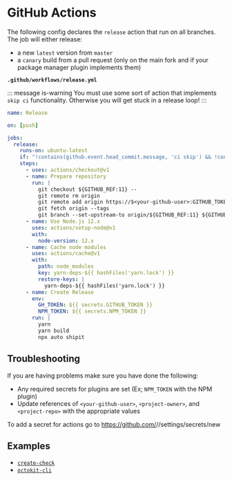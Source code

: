 # GitHub Actions

The following config declares the `release` action that run on all branches. The job will either release:

- a new `latest` version from `master`
- a `canary` build from a pull request (only on the main fork and if your package manager plugin implements them)

**`.github/workflows/release.yml`**

::: message is-warning
You must use some sort of action that implements `skip ci` functionality. Otherwise you will get stuck in a release loop!
:::

```yaml
name: Release

on: [push]

jobs:
  release:
    runs-on: ubuntu-latest
    if: "!contains(github.event.head_commit.message, 'ci skip') && !contains(github.event.head_commit.message, 'skip ci')"
    steps:
      - uses: actions/checkout@v1
      - name: Prepare repository
        run: |
          git checkout ${GITHUB_REF:11} --
          git remote rm origin
          git remote add origin https://$<your-github-user>:GITHUB_TOKEN@github.com/<project-owner>/<project-repo>
          git fetch origin --tags
          git branch --set-upstream-to origin/${GITHUB_REF:11} ${GITHUB_REF:11}
      - name: Use Node.js 12.x
        uses: actions/setup-node@v1
        with:
          node-version: 12.x
      - name: Cache node modules
        uses: actions/cache@v1
        with:
          path: node_modules
          key: yarn-deps-${{ hashFiles('yarn.lock') }}
          restore-keys: |
            yarn-deps-${{ hashFiles('yarn.lock') }}
      - name: Create Release
        env:
          GH_TOKEN: ${{ secrets.GITHUB_TOKEN }}
          NPM_TOKEN: ${{ secrets.NPM_TOKEN }}
        run: |
          yarn
          yarn build 
          npx auto shipit
```

## Troubleshooting

If you are having problems make sure you have done the following:

- Any required secrets for plugins are set (Ex; `NPM_TOKEN` with the NPM plugin)
- Update references of `<your-github-user>`, `<project-owner>`, and `<project-repo>` with the appropriate values

To add a secret for actions go to https://github.com/<owner>/<repo>/settings/secrets/new

## Examples

- [`create-check`](https://github.com/hipstersmoothie/create-check/blob/master/.github/workflows/push.yml)
- [`octokit-cli`](https://github.com/hipstersmoothie/octokit-cli/blob/master/.github/workflows/push.yml)
